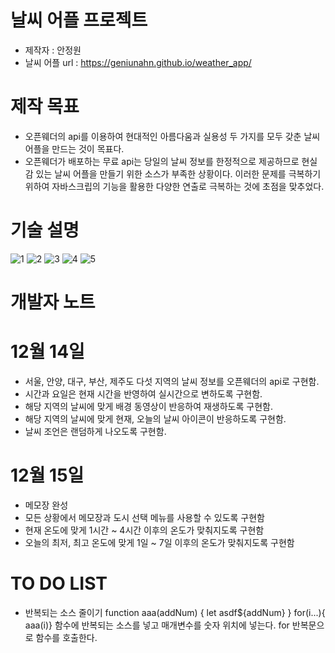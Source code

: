 # 날씨 어플 프로젝트
- 제작자 : 안정원
- 날씨 어플 url : https://geniunahn.github.io/weather_app/

# 제작 목표
- 오픈웨더의 api를 이용하여 현대적인 아름다움과 실용성 두 가지를 모두 갖춘 날씨 어플을 만드는 것이 목표다.
- 오픈웨더가 배포하는 무료 api는 당일의 날씨 정보를 한정적으로 제공하므로 현실감 있는 날씨 어플을 만들기 위한 소스가 부족한 상황이다. 이러한 문제를 극복하기 위하여 자바스크립의 기능을 활용한 다양한 연출로 극복하는 것에 초점을 맞추었다.

# 기술 설명

![1](https://user-images.githubusercontent.com/106502672/207811624-f85972d6-8795-4641-82d7-a02bf2051268.jpg)
![2](https://user-images.githubusercontent.com/106502672/207807914-aa817e13-0f24-48be-91b9-2dff59918c53.jpg)
![3](https://user-images.githubusercontent.com/106502672/207807917-60366ebc-4622-400f-b537-638967f9b358.jpg)
![4](https://user-images.githubusercontent.com/106502672/207807921-d4e12775-170a-4e40-b334-6a284e4777ed.jpg)
![5](https://user-images.githubusercontent.com/106502672/207807923-679cf55b-2000-4d13-9e47-97a74505dff0.jpg)

# 개발자 노트
# 12월 14일
- 서울, 안양, 대구, 부산, 제주도 다섯 지역의 날씨 정보를 오픈웨더의 api로 구현함.
- 시간과 요일은 현재 시간을 반영하여 실시간으로 변하도록 구현함.
- 해당 지역의 날씨에 맞게 배경 동영상이 반응하여 재생하도록 구현함.
- 해당 지역의 날씨에 맞게 현재, 오늘의 날씨 아이콘이 반응하도록 구현함.
- 날씨 조언은 랜덤하게 나오도록 구현함.

# 12월 15일
- 메모장 완성
- 모든 상황에서 메모장과 도시 선택 메뉴를 사용할 수 있도록 구현함
- 현재 온도에 맞게 1시간 ~ 4시간 이후의 온도가 맞춰지도록 구현함
- 오늘의 최저, 최고 온도에 맞게 1일 ~ 7일 이후의 온도가 맞춰지도록 구현함

# TO DO LIST
- 반복되는 소스 줄이기  function aaa(addNum) { let asdf${addNum} } for(i...){  aaa(i)} 함수에 반복되는 소스를 넣고 매개변수를 숫자 위치에 넣는다. for 반복문으로 함수를 호출한다.
